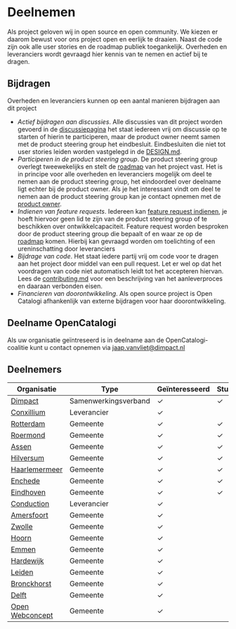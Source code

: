 # Deelnemen

Als project geloven wij in open source en open community. We kiezen er daarom bewust voor ons project open en eerlijk te draaien. Naast de code zijn ook alle user stories en de roadmap publiek toegankelijk. Overheden en leveranciers wordt gevraagd hier kennis van te nemen en actief bij te dragen.

## Bijdragen

Overheden en leveranciers kunnen op een aantal manieren bijdragen aan dit project

- *Actief bijdragen aan discussies*.  Alle discussies van dit project worden gevoerd in de [discussiepagina](https://github.com/orgs/OpenCatalogi/discussions) het staat iedereen vrij om discussie op te starten of hierin te participeren, maar de product owner neemt samen met de product steering group het eindbesluit. Eindbesluiten die niet tot user stories leiden worden vastgelegd in de [DESIGN.md](../DESIGN.md).
- *Participeren in de product steering group*. De product steering group overlegt tweewekelijks en stelt de  [roadmap](https://github.com/orgs/OpenCatalogi/projects/1) van het project vast.  Het is in principe voor alle overheden en leveranciers mogelijk om deel te nemen aan de product steering group, het eindoordeel over deelname ligt echter bij de product owner.  Als je het interessant vindt om deel te nemen aan de product steering group kan je contact opnemen met de [product owner](https://github.com/RonaldvCortenberghe).
- *Indienen van feature requests*. Iedereen kan [feature request indienen](https://github.com/OpenCatalogi/.github/issues/new/choose), je hoeft hiervoor geen lid te zijn van de product steering group of te beschikken over ontwikkelcapaciteit.  Feature request worden besproken door de product steering group die bepaalt of en waar ze op de [roadmap](https://github.com/orgs/OpenCatalogi/projects/1) komen. Hierbij kan gevraagd worden om toelichting of een ureninschatting door leveranciers
- *Bijdrage van code*. Het staat iedere partij vrij om code voor te dragen aan het project door middel van een pull request. Let er wel op dat het voordragen van code niet automatisch leidt tot het accepteren hiervan. Lees de [contributing.md](../CONTRIBUTING.md) voor een beschrijving van het aanleverproces en daaraan verbonden eisen.
- *Financieren van doorontwikkeling*. Als open source project is Open Catalogi afhankenlijk van externe bijdragen voor haar doorontwikkeling.

## Deelname OpenCatalogi

Als uw organisatie geïntreseerd is in deelname aan de OpenCatalogi-coalitie kunt u contact opnemen via [jaap.vanvliet@dimpact.nl](jaap.vanvliet@dimpact.nl)

## Deelnemers

| Organisatie                                        | Type                | Geïnteresseerd | Stuurgroep | Installatie                                        | Financiering |
|----------------------------------------------------|---------------------|----------------|-----------|----------------------------------------------------|--------------|
| [Dimpact](https://www.dimpact.nl)                  | Samenwerkingsverband| ✓                | ✓         | ✓                                                  | ✓            |
| [Conxillium](https://www.conxillium.com)           | Leverancier         | ✓                |           |                                                    |             |
| [Rotterdam](https://www.rotterdam.nl)              | Gemeente            | ✓                | ✓         | ✓                                                  | ✓            |
| [Roermond](https://www.roermond.nl)                | Gemeente            | ✓                | ✓         |                                                    | ✓            |
| [Assen](https://www.assen.nl)                      | Gemeente            | ✓                | ✓         |                                                    | ✓            |
| [Hilversum](https://www.hilversum.nl)              | Gemeente            | ✓              | ✓         |                                                    | ✓            |
| [Haarlemermeer](https://haarlemmermeergemeente.nl) | Gemeente     | ✓              | ✓         |                                                    | ✓            |
| [Enchede](https://www.enschede.nl)                 | Gemeente            | ✓              | ✓         |                                                    | ✓            |
| [Eindhoven](https://www.eindhoven.nl)              | Gemeente            | ✓              | ✓         |                                                    | ✓            |
| [Conduction](https://www.conduction.nl)            | Leverancier         | ✓              |           | ✓                                                  |              |
| [Amersfoort](https://www.amersfoort.nl)            | Gemeente            | ✓              |           |                                                    |              |
| [Zwolle](https://www.zwolle.nl)                    | Gemeente            | ✓              |           |                                                    |              |
| [Hoorn](https://www.hoorn.nl)                      | Gemeente            | ✓              |           |                                                    |              |
| [Emmen](https://www.emmen.nl)                      | Gemeente            | ✓              |           |                                                    |              |
| [Hardewijk](https://www.harderwijk.nl)             | Gemeente            | ✓              |           |                                                    |              |
| [Leiden](https://gemeente.leiden.nl)               | Gemeente            | ✓              |           | [link](https://gemeente-leiden.github.io/.github/) |              |
| [Bronckhorst](https://www.bronckhorst.nl)          | Gemeente            | ✓              |           |                                                    |              |
| [Delft](https://www.delft.nl)                      | Gemeente            | ✓              |           |                                                    |              |
| [Open Webconcept](https://openwebconcept.nl/)            | Gemeente            | ✓              |           | ✓                                                  |              |
